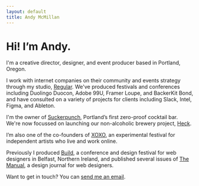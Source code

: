 ```yaml
---
layout: default
title: Andy McMillan
---
```


# Hi! I’m Andy. 

I'm a creative director, designer, and event producer based in Portland, Oregon. 

I work with internet companies on their community and events strategy through my studio, [Regular](https://regular.events). We've produced festivals and conferences including Duolingo Duocon, Adobe 99U, Framer Loupe, and BackerKit Bond, and have consulted on a variety of projects for clients including Slack, Intel, Figma, and Ableton.

I'm the owner of [Suckerpunch](https://suckerpunch.bar), Portland’s first zero-proof cocktail bar. We're now focussed on launching our non-alcoholic brewery project, [Heck](https://heck.beer).

I’m also one of the co-founders of [XOXO](https://xoxofest.com), an experimental festival for independent artists who live and work online.

Previously I produced [Build](https://buildconf.com), a conference and design festival for web designers in Belfast, Northern Ireland, and published several issues of [The Manual](https://alwaysreadthemanual.com), a design journal for web designers.

Want to get in touch? You can [send me an email](mailto:hi@andymcmillan.com).
